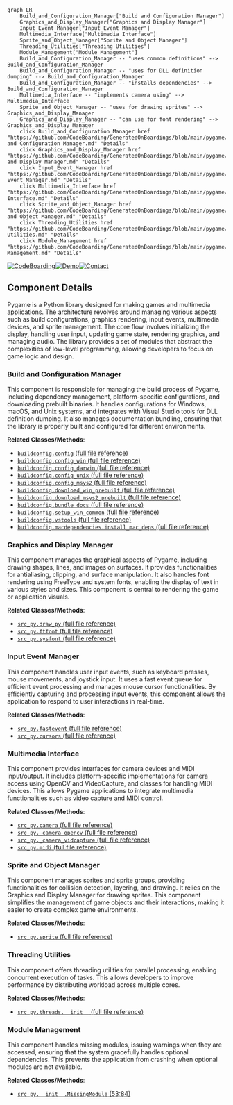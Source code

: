 ```mermaid
graph LR
    Build_and_Configuration_Manager["Build and Configuration Manager"]
    Graphics_and_Display_Manager["Graphics and Display Manager"]
    Input_Event_Manager["Input Event Manager"]
    Multimedia_Interface["Multimedia Interface"]
    Sprite_and_Object_Manager["Sprite and Object Manager"]
    Threading_Utilities["Threading Utilities"]
    Module_Management["Module Management"]
    Build_and_Configuration_Manager -- "uses common definitions" --> Build_and_Configuration_Manager
    Build_and_Configuration_Manager -- "uses for DLL definition dumping" --> Build_and_Configuration_Manager
    Build_and_Configuration_Manager -- "installs dependencies" --> Build_and_Configuration_Manager
    Multimedia_Interface -- "implements camera using" --> Multimedia_Interface
    Sprite_and_Object_Manager -- "uses for drawing sprites" --> Graphics_and_Display_Manager
    Graphics_and_Display_Manager -- "can use for font rendering" --> Graphics_and_Display_Manager
    click Build_and_Configuration_Manager href "https://github.com/CodeBoarding/GeneratedOnBoardings/blob/main/pygame/Build and Configuration Manager.md" "Details"
    click Graphics_and_Display_Manager href "https://github.com/CodeBoarding/GeneratedOnBoardings/blob/main/pygame/Graphics and Display Manager.md" "Details"
    click Input_Event_Manager href "https://github.com/CodeBoarding/GeneratedOnBoardings/blob/main/pygame/Input Event Manager.md" "Details"
    click Multimedia_Interface href "https://github.com/CodeBoarding/GeneratedOnBoardings/blob/main/pygame/Multimedia Interface.md" "Details"
    click Sprite_and_Object_Manager href "https://github.com/CodeBoarding/GeneratedOnBoardings/blob/main/pygame/Sprite and Object Manager.md" "Details"
    click Threading_Utilities href "https://github.com/CodeBoarding/GeneratedOnBoardings/blob/main/pygame/Threading Utilities.md" "Details"
    click Module_Management href "https://github.com/CodeBoarding/GeneratedOnBoardings/blob/main/pygame/Module Management.md" "Details"
```
[![CodeBoarding](https://img.shields.io/badge/Generated%20by-CodeBoarding-9cf?style=flat-square)](https://github.com/CodeBoarding/CodeBoarding)[![Demo](https://img.shields.io/badge/Try%20our-Demo-blue?style=flat-square)](https://www.codeboarding.org/demo)[![Contact](https://img.shields.io/badge/Contact%20us%20-%20codeboarding@gmail.com-lightgrey?style=flat-square)](mailto:codeboarding@gmail.com)

## Component Details

Pygame is a Python library designed for making games and multimedia applications. The architecture revolves around managing various aspects such as build configurations, graphics rendering, input events, multimedia devices, and sprite management. The core flow involves initializing the display, handling user input, updating game state, rendering graphics, and managing audio. The library provides a set of modules that abstract the complexities of low-level programming, allowing developers to focus on game logic and design.

### Build and Configuration Manager
This component is responsible for managing the build process of Pygame, including dependency management, platform-specific configurations, and downloading prebuilt binaries. It handles configurations for Windows, macOS, and Unix systems, and integrates with Visual Studio tools for DLL definition dumping. It also manages documentation bundling, ensuring that the library is properly built and configured for different environments.


**Related Classes/Methods**:

- <a href="https://github.com/pygame/pygame/blob/master/buildconfig/config.py#LNone-LNone" target="_blank" rel="noopener noreferrer">`buildconfig.config` (full file reference)</a>
- <a href="https://github.com/pygame/pygame/blob/master/buildconfig/config_win.py#LNone-LNone" target="_blank" rel="noopener noreferrer">`buildconfig.config_win` (full file reference)</a>
- <a href="https://github.com/pygame/pygame/blob/master/buildconfig/config_darwin.py#LNone-LNone" target="_blank" rel="noopener noreferrer">`buildconfig.config_darwin` (full file reference)</a>
- <a href="https://github.com/pygame/pygame/blob/master/buildconfig/config_unix.py#LNone-LNone" target="_blank" rel="noopener noreferrer">`buildconfig.config_unix` (full file reference)</a>
- <a href="https://github.com/pygame/pygame/blob/master/buildconfig/config_msys2.py#LNone-LNone" target="_blank" rel="noopener noreferrer">`buildconfig.config_msys2` (full file reference)</a>
- <a href="https://github.com/pygame/pygame/blob/master/buildconfig/download_win_prebuilt.py#LNone-LNone" target="_blank" rel="noopener noreferrer">`buildconfig.download_win_prebuilt` (full file reference)</a>
- <a href="https://github.com/pygame/pygame/blob/master/buildconfig/download_msys2_prebuilt.py#LNone-LNone" target="_blank" rel="noopener noreferrer">`buildconfig.download_msys2_prebuilt` (full file reference)</a>
- <a href="https://github.com/pygame/pygame/blob/master/buildconfig/bundle_docs.py#LNone-LNone" target="_blank" rel="noopener noreferrer">`buildconfig.bundle_docs` (full file reference)</a>
- <a href="https://github.com/pygame/pygame/blob/master/buildconfig/setup_win_common.py#LNone-LNone" target="_blank" rel="noopener noreferrer">`buildconfig.setup_win_common` (full file reference)</a>
- <a href="https://github.com/pygame/pygame/blob/master/buildconfig/vstools.py#LNone-LNone" target="_blank" rel="noopener noreferrer">`buildconfig.vstools` (full file reference)</a>
- <a href="https://github.com/pygame/pygame/blob/master/buildconfig/macdependencies/install_mac_deps.py#LNone-LNone" target="_blank" rel="noopener noreferrer">`buildconfig.macdependencies.install_mac_deps` (full file reference)</a>


### Graphics and Display Manager
This component manages the graphical aspects of Pygame, including drawing shapes, lines, and images on surfaces. It provides functionalities for antialiasing, clipping, and surface manipulation. It also handles font rendering using FreeType and system fonts, enabling the display of text in various styles and sizes. This component is central to rendering the game or application visuals.


**Related Classes/Methods**:

- <a href="https://github.com/pygame/pygame/blob/master/src_py/draw_py.py#LNone-LNone" target="_blank" rel="noopener noreferrer">`src_py.draw_py` (full file reference)</a>
- <a href="https://github.com/pygame/pygame/blob/master/src_py/ftfont.py#LNone-LNone" target="_blank" rel="noopener noreferrer">`src_py.ftfont` (full file reference)</a>
- <a href="https://github.com/pygame/pygame/blob/master/src_py/sysfont.py#LNone-LNone" target="_blank" rel="noopener noreferrer">`src_py.sysfont` (full file reference)</a>


### Input Event Manager
This component handles user input events, such as keyboard presses, mouse movements, and joystick input. It uses a fast event queue for efficient event processing and manages mouse cursor functionalities. By efficiently capturing and processing input events, this component allows the application to respond to user interactions in real-time.


**Related Classes/Methods**:

- <a href="https://github.com/pygame/pygame/blob/master/src_py/fastevent.py#LNone-LNone" target="_blank" rel="noopener noreferrer">`src_py.fastevent` (full file reference)</a>
- <a href="https://github.com/pygame/pygame/blob/master/src_py/cursors.py#LNone-LNone" target="_blank" rel="noopener noreferrer">`src_py.cursors` (full file reference)</a>


### Multimedia Interface
This component provides interfaces for camera devices and MIDI input/output. It includes platform-specific implementations for camera access using OpenCV and VideoCapture, and classes for handling MIDI devices. This allows Pygame applications to integrate multimedia functionalities such as video capture and MIDI control.


**Related Classes/Methods**:

- <a href="https://github.com/pygame/pygame/blob/master/src_py/camera.py#LNone-LNone" target="_blank" rel="noopener noreferrer">`src_py.camera` (full file reference)</a>
- <a href="https://github.com/pygame/pygame/blob/master/src_py/_camera_opencv.py#LNone-LNone" target="_blank" rel="noopener noreferrer">`src_py._camera_opencv` (full file reference)</a>
- <a href="https://github.com/pygame/pygame/blob/master/src_py/_camera_vidcapture.py#LNone-LNone" target="_blank" rel="noopener noreferrer">`src_py._camera_vidcapture` (full file reference)</a>
- <a href="https://github.com/pygame/pygame/blob/master/src_py/midi.py#LNone-LNone" target="_blank" rel="noopener noreferrer">`src_py.midi` (full file reference)</a>


### Sprite and Object Manager
This component manages sprites and sprite groups, providing functionalities for collision detection, layering, and drawing. It relies on the Graphics and Display Manager for drawing sprites. This component simplifies the management of game objects and their interactions, making it easier to create complex game environments.


**Related Classes/Methods**:

- <a href="https://github.com/pygame/pygame/blob/master/src_py/sprite.py#LNone-LNone" target="_blank" rel="noopener noreferrer">`src_py.sprite` (full file reference)</a>


### Threading Utilities
This component offers threading utilities for parallel processing, enabling concurrent execution of tasks. This allows developers to improve performance by distributing workload across multiple cores.


**Related Classes/Methods**:

- <a href="https://github.com/pygame/pygame/blob/master/src_py/threads/__init__.py#LNone-LNone" target="_blank" rel="noopener noreferrer">`src_py.threads.__init__` (full file reference)</a>


### Module Management
This component handles missing modules, issuing warnings when they are accessed, ensuring that the system gracefully handles optional dependencies. This prevents the application from crashing when optional modules are not available.


**Related Classes/Methods**:

- <a href="https://github.com/pygame/pygame/blob/master/src_py/__init__.py#L53-L84" target="_blank" rel="noopener noreferrer">`src_py.__init__.MissingModule` (53:84)</a>